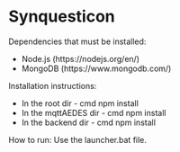 # Synquesticon

<p>Dependencies that must be installed:</p>
<ul>
  <li>Node.js (https://nodejs.org/en/)</li>
  <li>MongoDB (https://www.mongodb.com/)</li>
</ul>

<p>Installation instructions:</p>
<ul>
  <li>In the root dir - cmd npm install</li>
  <li>In the mqttAEDES dir - cmd npm install</li>
  <li>In the backend dir - cmd npm install</li>
</ul>

How to run:
Use the launcher.bat file.

